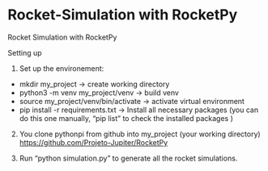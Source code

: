 # Rocket-Simulation with RocketPy
 Rocket Simulation with RocketPy

Setting up 
1. Set up the environement:
- mkdir my_project -> create working directory
- python3 -m venv my_project/venv -> build venv
- source my_project/venv/bin/activate -> activate virtual environment
- pip install -r requirements.txt -> Install all necessary packages (you can do this one manually, “pip list” to check the installed packages )

2. You clone pythonpi from github into my_project (your working directory)
https://github.com/Projeto-Jupiter/RocketPy

3. Run “python simulation.py” to generate all the rocket simulations.
